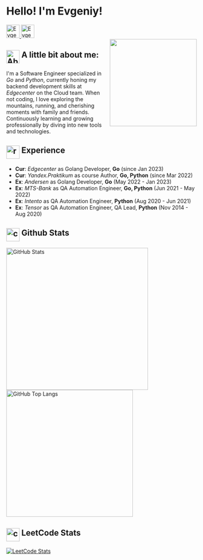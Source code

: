 <h1>Hello! I'm Evgeniy!</h2>
<div>
    <a href="https://www.linkedin.com/in/evgenyi-michurin-083718170/" target="_blank" rel="noopener noreferrer">
        <img width="35px" vertical-align="middle" alt="Evgeniy's LinkedIn" src="https://img.icons8.com/dusk/64/linkedin--v1.png" />
    </a>
    <a href="https://t.me/MichurinEvgenyi" target="_blank" rel="noopener noreferrer">
        <img width="35px" vertical-align="middle" alt="Evgeniy's Telegram" src="https://img.icons8.com/dusk/64/telegram-app.png"/>
    </a>
</div>
<img align='right' src="https://octodex.github.com/images/spidertocat.png" width="230">  

## <img width="35px" align="top" alt="About me" src="https://img.icons8.com/dusk/64/github.png"> A little bit about me:
I'm a Software Engineer specialized in _Go_ and _Python_, currently honing my backend development skills at _Edgecenter_ on the Cloud team. When not coding, I love exploring the mountains, running, and cherishing moments with family and friends. Continuously learning and growing professionally by diving into new tools and technologies.

## <img width="35px" align="top" src="https://img.icons8.com/dusk/64/resume.png" alt="resume"/>  Experience

<ul list-style-type: none; padding-left=0;>
    <li class="experience-item"><b>Cur</b>: <i>Edgecenter</i> as Golang Developer, <b>Go</b> (since Jan 2023)</li>
    <li class="experience-item"><b>Cur</b>: <i>Yandex.Praktikum</i> as course Author, <b>Go, Python</b> (since Mar 2022)</li>
    <li class="experience-item"><b>Ex</b>: <i>Andersen</i> as Golang Developer, <b>Go</b> (May 2022 - Jan 2023)</li>
    <li class="experience-item"><b>Ex</b>: <i>MTS-Bank</i> as QA Automation Engineer, <b>Go, Python</b> (Jun 2021 - May 2022)</li>
    <li class="experience-item"><b>Ex</b>: <i>Intento</i> as QA Automation Engineer, <b>Python</b> (Aug 2020 - Jun 2021)</li>
    <li class="experience-item"><b>Ex</b>: <i>Tensor</i> as QA Automation Engineer, QA Lead, <b>Python</b> (Nov 2014 - Aug 2020)</li>
</ul>

## <img width="35px" align="top" src="https://img.icons8.com/dusk/64/combo-chart--v1.png" alt="combo-chart--v1"/> Github Stats
<a href="https://github.com/anaxaim/github-stats-transparent">
    <img align="center" src="https://github-readme-stats.vercel.app/api?username=anaxaim&show_icons=true&cache_seconds=86400&theme=bear" alt="GitHub Stats" width="375" style="max-width: 100%;"/>
</a>
<a href="https://github.com/anaxaim/github-stats-transparent">
 <img align="center" src="https://github-readme-stats.vercel.app/api/top-langs/?username=anaxaim&hide=shell,Makefile,Dockerfile,HCL,HTML,SCSS,&layout=compact&theme=bear" alt="GitHub Top Langs" width="335" style="max-width: 100%;"/>
</a>

## <img width="35px" align="top" src="https://img.icons8.com/dusk/64/combo-chart--v1.png" alt="combo-chart--v1"/> LeetCode Stats
<a href="https://github.com/anaxaim/leetcode-stats">
    <img src="https://leetcode-stats-six.vercel.app/?username=anaxaim_evvmi&theme=bear" alt="LeetCode Stats" style="max-width: 100%;"/>
</a>

